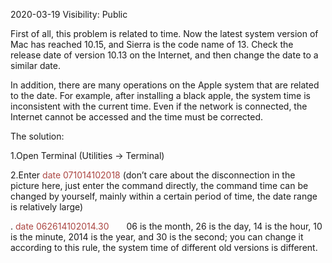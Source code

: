 2020-03-19
Visibility: Public



First of all, this problem is related to time. Now the latest system version of Mac has reached 10.15, and Sierra is the code name of 13. Check the release date of version 10.13 on the Internet, and then change the date to a similar date.

In addition, there are many operations on the Apple system that are related to the date. For example, after installing a black apple, the system time is inconsistent with the current time. Even if the network is connected, the Internet cannot be accessed and the time must be corrected.



The solution:

1.Open Terminal (Utilities → Terminal)

2.Enter <span style="color:#ab4642">date 071014102018</span> (don’t care about the disconnection in the picture here, just enter the command directly, the command time can be changed by yourself, mainly within a certain period of time, the date range is relatively large)

. <span style="color:#ab4642">date 062614102014.30 </span> 06 is the month, 26 is the day, 14 is the hour, 10 is the minute, 2014 is the year, and 30 is the second; you can change it according to this rule, the system time of different old versions is different.